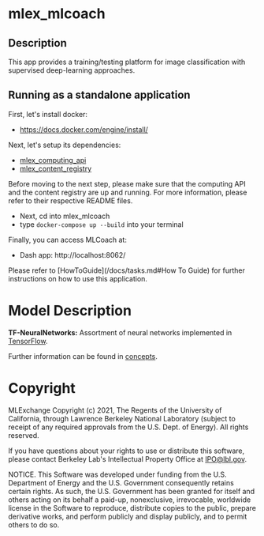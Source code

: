 # mlex_mlcoach
## Description
This app provides a training/testing platform for image classification with supervised deep-learning approaches.

## Running as a standalone application
First, let's install docker:

* https://docs.docker.com/engine/install/

Next, let's setup its dependencies:
* [mlex_computing_api](https://github.com/mlexchange/mlex_computing_api)
* [mlex_content_registry](https://github.com/mlexchange/mlex_content_registry)

Before moving to the next step, please make sure that the computing API and the content 
registry are up and running. For more information, please refer to their respective 
README files.
* Next, cd into mlex_mlcoach
* type `docker-compose up --build` into your terminal

Finally, you can access MLCoach at:
* Dash app: http://localhost:8062/

Please refer to [HowToGuide](/docs/tasks.md#How To Guide) for further instructions on how
to use this application.

# Model Description
**TF-NeuralNetworks:** Assortment of neural networks implemented in [TensorFlow](https://www.tensorflow.org).

Further information can be found in [concepts](/docs/concepts.md).

# Copyright
MLExchange Copyright (c) 2021, The Regents of the University of California, through Lawrence Berkeley National Laboratory (subject to receipt of any required approvals from the U.S. Dept. of Energy). All rights reserved.

If you have questions about your rights to use or distribute this software, please contact Berkeley Lab's Intellectual Property Office at IPO@lbl.gov.

NOTICE.  This Software was developed under funding from the U.S. Department of Energy and the U.S. Government consequently retains certain rights.  As such, the U.S. Government has been granted for itself and others acting on its behalf a paid-up, nonexclusive, irrevocable, worldwide license in the Software to reproduce, distribute copies to the public, prepare derivative works, and perform publicly and display publicly, and to permit others to do so.
